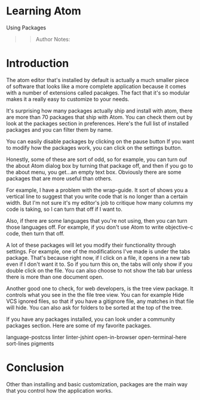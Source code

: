 <!-- .slide: data-state="title" -->
# Learning Atom
Using Packages

> > Author Notes:

# Introduction
The atom editor that's installed by default is actually a much smaller piece of software that looks like a more complete application because it comes with a number of extensions called pacakges. The fact that it's so modular makes it a really easy to customize to your needs.

It's surprising how many packages actually ship and install with atom, there are more than 70 packages that ship with Atom. You can check them out by look at the packages section in preferences. Here's the full list of installed packages and you can filter them by name.

You can easily disable packages by clicking on the pause button
If you want to modify how the packages work, you can click on the settings button.

Honestly, some of these are sort of odd, so for example, you can turn ouf the about Atom dialog box by turning that package off, and then if you go to the about menu, you get...an empty text box. Obviously there are some packages that are more useful than others.

For example, I have a problem with the wrap-guide. It sort of shows you a vertical line to suggest that you write code that is no longer than a certain width. But I'm not sure it's my editor's job to critique how many columns my code is taking, so I can turn that off if I want to.

Also, if there are some languages that you're not using, then you can turn those languages off. For example, if you don't use Atom to write objective-c code, then turn that off.

A lot of these packages will let you modify their functionality through settings. For example, one of the modifications I've made is under the tabs package. That's because right now, if I click on a file, it opens in a new tab even if I don't want it to. So if you turn this on, the tabs will only show if you double click on the file. You can also choose to not show the tab bar unless there is more than one document open.

Another good one to check, for web developers, is the tree view package. It controls what you see in the the file tree view. You can for example Hide VCS ignored files, so that if you have a gitignore file, any matches in that file will hide. You can also ask for folders to be sorted at the top of the tree.

If you have any packages installed, you can look under a community packages section. Here are some of my favorite packages.

language-postcss
linter
linter-jshint
open-in-browser
open-terminal-here
sort-lines
pigments

# Conclusion
Other than installing and basic customization, packages are the main way that you control how the application works.

